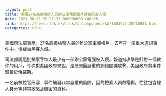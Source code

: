 ```yaml
---
layout: post
title: 美國27名高級檢察人員辦公室電郵帳戶疑被黑客入侵
date: 2021-08-01 02:21:32.000000000 +08:00
link: https://news.rthk.hk/rthk/ch/component/k2/1603624-20210801.htm
categories: rthk
---
```


美國司法部表示，27名高級檢察人員的辦公室電郵帳戶，去年在一宗重大違規事件中，懷疑被黑客入侵。

司法部說這批檢察官每人最少有一部辦公室電腦被入侵。報道指攻擊是針對一個軟件的用戶，今次對美國政府來說，是歷來最嚴重的網絡間諜攻擊，美國政府將事件歸咎於俄羅斯。

一名前檢控官形容，事件觸發非常嚴重的風險，因為檢察人員的電郵，往往包含線人身分等非常敏感及機密的資料。
